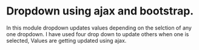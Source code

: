 # Dropdown using ajax and bootstrap.

In this module dropdown updates values depending on the selction of any one dropdown.
I have used four drop down to update others when one is selected, Values are getting updated using ajax.
